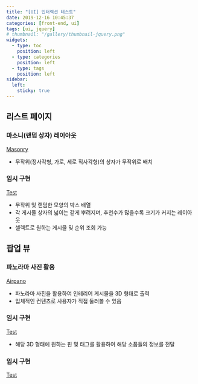 ```yaml
---
title: "[UI] 인터렉션 테스트"
date: 2019-12-16 10:45:37
categories: [front-end, ui]
tags: [ui, jquery]
# thumbnail: "/gallery/thumbnail-jquery.png"
widgets:
  - type: toc
    position: left
  - type: categories
    position: left
  - type: tags
    position: left
sidebar:
  left:
    sticky: true
---
```


## 리스트 페이지

### 마소니(랜덤 상자) 레이아웃
[Masonry](https://masonry.desandro.com/)

* 무작위(정사각형, 가로, 세로 직사각형)의 상자가 무작위로 배치

### 임시 구현
[Test](https://recordboy.github.io/ui/masonry-box/)

* 무작위 및 랜덤한 모양의 박스 배열
* 각 게시물 상자의 넓이는 같게 뿌려지며, 추천수가 많을수록 크기가 커지는 레이아웃
* 셀렉트로 원하는 게시물 및 순위 조회 가능

## 팝업 뷰

### 파노라마 사진 활용
[Airpano](https://www.airpano.com/360photo/kronotskoye-lake/)

* 파노라마 사진을 활용하여 인테리어 게시물을 3D 형태로 출력
* 입체적인 컨텐츠로 사용자가 직접 둘러볼 수 있음

### 임시 구현
[Test](https://recordboy.github.io/ui/panorama-photo/)

* 해당 3D 형태에 원하는 핀 및 태그를 활용하여 해당 소품들의 정보를 전달

### 임시 구현
[Test](https://recordboy.github.io/ui/web-native-camera/)

<script src="https://ads-partners.coupang.com/g.js"></script>
<script>new PartnersCoupang.G({ id:390604 });</script>
